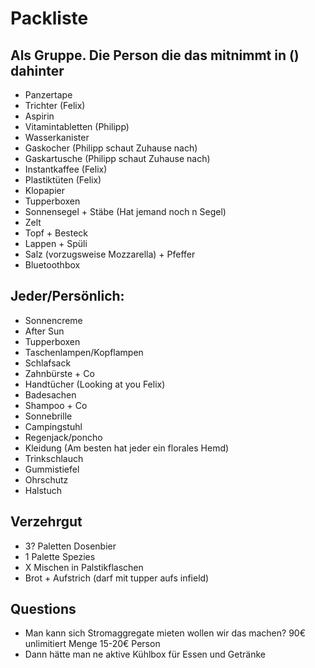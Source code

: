# Packliste

## Als Gruppe. Die Person die das mitnimmt in () dahinter
- Panzertape
- Trichter (Felix)
- Aspirin
- Vitamintabletten (Philipp)
- Wasserkanister
- Gaskocher (Philipp schaut Zuhause nach)
- Gaskartusche (Philipp schaut Zuhause nach)
- Instantkaffee (Felix)
- Plastiktüten (Felix)
- Klopapier
- Tupperboxen
- Sonnensegel + Stäbe (Hat jemand noch n Segel)
- Zelt
- Topf + Besteck
- Lappen + Spüli
- Salz (vorzugsweise Mozzarella) + Pfeffer
- Bluetoothbox

## Jeder/Persönlich:
- Sonnencreme
- After Sun
- Tupperboxen
- Taschenlampen/Kopflampen
- Schlafsack
- Zahnbürste + Co
- Handtücher (Looking at you Felix)
- Badesachen
- Shampoo + Co
- Sonnebrille
- Campingstuhl
- Regenjack/poncho
- Kleidung (Am besten hat jeder ein florales Hemd)
- Trinkschlauch
- Gummistiefel
- Ohrschutz
- Halstuch
  

## Verzehrgut
- 3? Paletten Dosenbier
- 1 Palette Spezies
- X Mischen in Palstikflaschen
- Brot + Aufstrich (darf mit tupper aufs infield)


## Questions
- Man kann sich Stromaggregate mieten wollen wir das machen? 90€ unlimitiert Menge 15-20€ Person
- Dann hätte man ne aktive Kühlbox für Essen und Getränke
  
